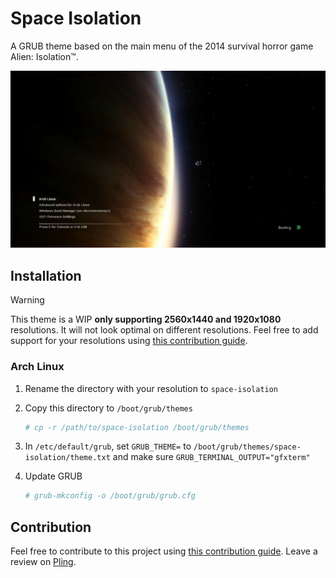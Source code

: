 # Space Isolation
A GRUB theme based on the main menu of the 2014 survival horror game Alien: Isolation™.

![Preview](preview.jpg "Space Isolation GRUB2 Theme Preview")

## Installation
> [!WARNING]
> This theme is a WIP **only supporting 2560x1440 and 1920x1080** resolutions. It will not look optimal on different resolutions. Feel free to add support for your resolutions using [this contribution guide](CONTRIBUTING).

### Arch Linux
1. Rename the directory with your resolution to `space-isolation`
2. Copy this directory to `/boot/grub/themes`
    ```zsh
    # cp -r /path/to/space-isolation /boot/grub/themes
    ```

2. In `/etc/default/grub`, set `GRUB_THEME=` to `/boot/grub/themes/space-isolation/theme.txt` and make sure `GRUB_TERMINAL_OUTPUT="gfxterm"`
3. Update GRUB
    ```zsh
    # grub-mkconfig -o /boot/grub/grub.cfg 
    ```

## Contribution
Feel free to contribute to this project using [this contribution guide](CONTRIBUTING.md). Leave a review on [Pling](https://www.pling.com/p/2296342/).
